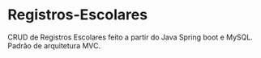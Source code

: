 # Registros-Escolares
CRUD de Registros Escolares feito a partir do Java Spring boot e MySQL. Padrão de arquitetura MVC.
